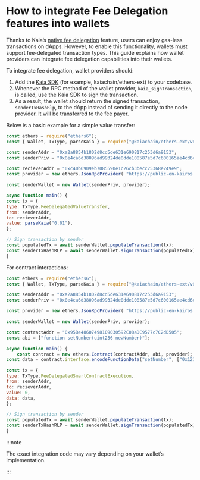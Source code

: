 # How to integrate Fee Delegation features into wallets

Thanks to Kaia’s [native fee delegation](https://docs.kaia.io/build/transactions/fee-delegation/) feature, users can enjoy gas-less transactions on dApps. However, to enable this functionality, wallets must support fee-delegated transaction types. This guide explains how wallet providers can integrate fee delegation capabilities into their wallets.

To integrate fee delegation, wallet providers should:

1. Add the [Kaia SDK](https://github.com/kaiachain/kaia-sdk) (for example, kaiachain/ethers-ext) to your codebase.
2. Whenever the RPC method of the wallet provider, `kaia_signTransaction`, is called, use the Kaia SDK to sign the transaction.  
3. As a result, the wallet should return the signed transaction, `senderTxHashRlp`, to the dApp instead of sending it directly to the node provider. It will be transferred to the fee payer.

Below is a basic example for a simple value transfer:

```javascript
const ethers = require("ethers6"); 
const { Wallet, TxType, parseKaia } = require("@kaiachain/ethers-ext/v6"); 

const senderAddr = "0xa2a8854b1802d8cd5de631e690817c253d6a9153"; 
const senderPriv = "0x0e4ca6d38096ad99324de0dde108587e5d7c600165ae4cd6c2462c597458c2b8"; 

const recieverAddr = "0xc40b6909eb7085590e1c26cb3becc25368e249e9"; 
const provider = new ethers.JsonRpcProvider( "https://public-en-kairos.node.kaia.io" ); 

const senderWallet = new Wallet(senderPriv, provider); 

async function main() { 
const tx = {
type: TxType.FeeDelegatedValueTransfer, 
from: senderAddr, 
to: recieverAddr, 
value: parseKaia("0.01"), 
}; 

// Sign transaction by sender
const populatedTx = await senderWallet.populateTransaction(tx); 
const senderTxHashRLP = await senderWallet.signTransaction(populatedTx); console.log("senderTxHashRLP", senderTxHashRLP); 
}
```

For contract interactions:

```javascript
const ethers = require("ethers6"); 
const { Wallet, TxType, parseKaia } = require("@kaiachain/ethers-ext/v6"); 

const senderAddr = "0xa2a8854b1802d8cd5de631e690817c253d6a9153"; 
const senderPriv = "0x0e4ca6d38096ad99324de0dde108587e5d7c600165ae4cd6c2462c597458c2b8"; 

const provider = new ethers.JsonRpcProvider( "https://public-en-kairos.node.kaia.io" ); 

const senderWallet = new Wallet(senderPriv, provider); 

const contractAddr = "0x95Be48607498109030592C08aDC9577c7C2dD505";
const abi = ["function setNumber(uint256 newNumber)"];

async function main() {
	const contract = new ethers.Contract(contractAddr, abi, provider);
const data = contract.interface.encodeFunctionData("setNumber", ["0x123"]);

const tx = {
type: TxType.FeeDelegatedSmartContractExecution, 
from: senderAddr,
to: recieverAddr, 
value: 0, 
data: data,
}; 

// Sign transaction by sender
const populatedTx = await senderWallet.populateTransaction(tx); 
const senderTxHashRLP = await senderWallet.signTransaction(populatedTx); console.log("senderTxHashRLP", senderTxHashRLP); 
}
```

:::note

The exact integration code may vary depending on your wallet’s implementation.

:::